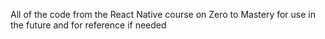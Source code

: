 All of the code from the React Native course on Zero to Mastery for use in the future and for reference if needed
